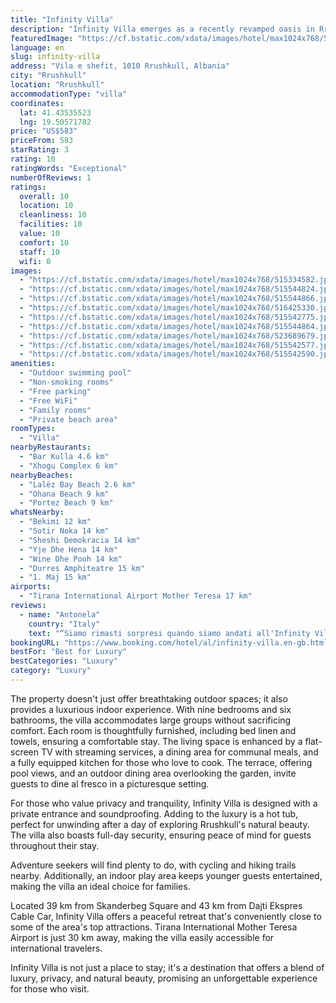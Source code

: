 ```yaml
---
title: "Infinity Villa"
description: "Infinity Villa emerges as a recently revamped oasis in Rrushkull, boasting an array of amenities that cater to the discerning traveler seeking both relaxation and adventure."
featuredImage: "https://cf.bstatic.com/xdata/images/hotel/max1024x768/515334582.jpg?k=b37cec904eca567508332ad25a52446a5a3e3610fb6610bf86ae8b8cd40fce64&o=&hp=1"
language: en
slug: infinity-villa
address: "Vila e shefit, 1010 Rrushkull, Albania"
city: "Rrushkull"
location: "Rrushkull"
accommodationType: "villa"
coordinates:
  lat: 41.43535523
  lng: 19.50571782
price: "US$583"
priceFrom: 583
starRating: 3
rating: 10
ratingWords: "Exceptional"
numberOfReviews: 1
ratings:
  overall: 10
  location: 10
  cleanliness: 10
  facilities: 10
  value: 10
  comfort: 10
  staff: 10
  wifi: 0
images:
  - "https://cf.bstatic.com/xdata/images/hotel/max1024x768/515334582.jpg?k=b37cec904eca567508332ad25a52446a5a3e3610fb6610bf86ae8b8cd40fce64&o=&hp=1"
  - "https://cf.bstatic.com/xdata/images/hotel/max1024x768/515544824.jpg?k=d8242f69e790be4794428d3eef91a68d8015cd6e3e6282f18366b382d0dd7ef6&o=&hp=1"
  - "https://cf.bstatic.com/xdata/images/hotel/max1024x768/515544866.jpg?k=24ff10986a68ebab4828df9f2bedfd797592dd7957ed669771d58030c289032c&o=&hp=1"
  - "https://cf.bstatic.com/xdata/images/hotel/max1024x768/516425330.jpg?k=8e00f09d1ffb743beb4313c239607bbb78a33473ad33475e608630d6d3444509&o=&hp=1"
  - "https://cf.bstatic.com/xdata/images/hotel/max1024x768/515542775.jpg?k=6565be0a392a72dfbcafacc5f9145d0e5778cff7a5c5d92eb914d103831ebaea&o=&hp=1"
  - "https://cf.bstatic.com/xdata/images/hotel/max1024x768/515544864.jpg?k=ceee7c65c89ae211382d9acc9fcb5950aaa0e9dab1ef6b73823b8bf4bb8f40b3&o=&hp=1"
  - "https://cf.bstatic.com/xdata/images/hotel/max1024x768/523689679.jpg?k=bc8e0d3722e871fd5596242b817c371513fdce6cf5377feea156251ba3b112b5&o=&hp=1"
  - "https://cf.bstatic.com/xdata/images/hotel/max1024x768/515542577.jpg?k=0bb4f271e41fa9168da7001e14218d1d497a3cf993e47346870ffcc3ea66461b&o=&hp=1"
  - "https://cf.bstatic.com/xdata/images/hotel/max1024x768/515542590.jpg?k=01162bd132e14278071c7fa902d3bc4d348be7ce333da3478fb1a648826d9cf2&o=&hp=1"
amenities:
  - "Outdoor swimming pool"
  - "Non-smoking rooms"
  - "Free parking"
  - "Free WiFi"
  - "Family rooms"
  - "Private beach area"
roomTypes:
  - "Villa"
nearbyRestaurants:
  - "Bar Kulla 4.6 km"
  - "Xhogu Complex 6 km"
nearbyBeaches:
  - "Lalëz Bay Beach 2.6 km"
  - "Ohana Beach 9 km"
  - "Portez Beach 9 km"
whatsNearby:
  - "Bekimi 12 km"
  - "Sotir Noka 14 km"
  - "Sheshi Demokracia 14 km"
  - "Yje Dhe Hena 14 km"
  - "Wine Dhe Pooh 14 km"
  - "Durres Amphiteatre 15 km"
  - "1. Maj 15 km"
airports:
  - "Tirana International Airport Mother Teresa 17 km"
reviews:
  - name: "Antonela"
    country: "Italy"
    text: "“Siamo rimasti sorpresi quando siamo andati all'Infinity Villa. Molto moderno e lussuoso. La stanza della vasca idromassaggio era incredibile. La vista dal giardino e dalla terrazza sulla piscina con il ponte era spettacolare. Tutto è stato...”"
bookingURL: "https://www.booking.com/hotel/al/infinity-villa.en-gb.html?aid=8035640"
bestFor: "Best for Luxury"
bestCategories: "Luxury"
category: "Luxury"
---
```


The property doesn't just offer breathtaking outdoor spaces; it also provides a luxurious indoor experience. With nine bedrooms and six bathrooms, the villa accommodates large groups without sacrificing comfort. Each room is thoughtfully furnished, including bed linen and towels, ensuring a comfortable stay. The living space is enhanced by a flat-screen TV with streaming services, a dining area for communal meals, and a fully equipped kitchen for those who love to cook. The terrace, offering pool views, and an outdoor dining area overlooking the garden, invite guests to dine al fresco in a picturesque setting.

For those who value privacy and tranquility, Infinity Villa is designed with a private entrance and soundproofing. Adding to the luxury is a hot tub, perfect for unwinding after a day of exploring Rrushkull's natural beauty. The villa also boasts full-day security, ensuring peace of mind for guests throughout their stay.

Adventure seekers will find plenty to do, with cycling and hiking trails nearby. Additionally, an indoor play area keeps younger guests entertained, making the villa an ideal choice for families.

Located 39 km from Skanderbeg Square and 43 km from Dajti Ekspres Cable Car, Infinity Villa offers a peaceful retreat that's conveniently close to some of the area's top attractions. Tirana International Mother Teresa Airport is just 30 km away, making the villa easily accessible for international travelers.

Infinity Villa is not just a place to stay; it's a destination that offers a blend of luxury, privacy, and natural beauty, promising an unforgettable experience for those who visit.
